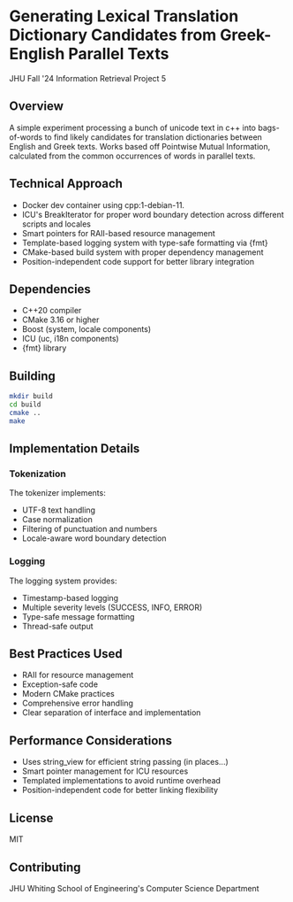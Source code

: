 # Generating Lexical Translation Dictionary Candidates from Greek-English Parallel Texts
JHU Fall '24 Information Retrieval Project 5

## Overview
A simple experiment processing a bunch of unicode text in c++ into bags-of-words to find likely candidates for translation dictionaries between English and Greek texts. Works based off Pointwise Mutual Information, calculated from the common occurrences of words in parallel texts.

## Technical Approach
- Docker dev container using cpp:1-debian-11.
- ICU's BreakIterator for proper word boundary detection across different scripts and locales
- Smart pointers for RAII-based resource management
- Template-based logging system with type-safe formatting via {fmt}
- CMake-based build system with proper dependency management
- Position-independent code support for better library integration

## Dependencies
- C++20 compiler
- CMake 3.16 or higher
- Boost (system, locale components)
- ICU (uc, i18n components)
- {fmt} library

## Building

```bash
mkdir build
cd build
cmake ..
make
```


## Implementation Details

### Tokenization
The tokenizer implements:
- UTF-8 text handling
- Case normalization
- Filtering of punctuation and numbers
- Locale-aware word boundary detection

### Logging
The logging system provides:
- Timestamp-based logging
- Multiple severity levels (SUCCESS, INFO, ERROR)
- Type-safe message formatting
- Thread-safe output

## Best Practices Used
- RAII for resource management
- Exception-safe code
- Modern CMake practices
- Comprehensive error handling
- Clear separation of interface and implementation

## Performance Considerations
- Uses string_view for efficient string passing (in places...)
- Smart pointer management for ICU resources
- Templated implementations to avoid runtime overhead
- Position-independent code for better linking flexibility

## License
MIT

## Contributing
JHU Whiting School of Engineering's Computer Science Department